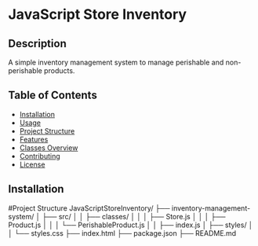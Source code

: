 # JavaScript Store Inventory

## Description
A simple inventory management system to manage perishable and non-perishable products.

## Table of Contents
- [Installation](#installation)
- [Usage](#usage)
- [Project Structure](#project-structure)
- [Features](#features)
- [Classes Overview](#classes-overview)
- [Contributing](#contributing)
- [License](#license)

## Installation

#Project Structure
JavaScriptStoreInventory/
├── inventory-management-system/
│   ├── src/
│   │   ├── classes/
│   │   │   ├── Store.js
│   │   │   ├── Product.js
│   │   │   └── PerishableProduct.js
│   │   ├── index.js
│   ├── styles/
│   │   └── styles.css
├── index.html
├── package.json
├── README.md


